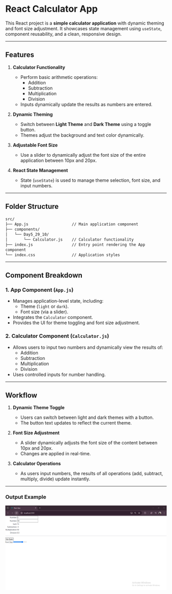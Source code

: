 # React Calculator App

This React project is a **simple calculator application** with dynamic theming and font size adjustment. It showcases state management using `useState`, component reusability, and a clean, responsive design.

---

## Features

1. **Calculator Functionality**  
   - Perform basic arithmetic operations:
     - Addition
     - Subtraction
     - Multiplication
     - Division  
   - Inputs dynamically update the results as numbers are entered.  

2. **Dynamic Theming**  
   - Switch between **Light Theme** and **Dark Theme** using a toggle button.  
   - Themes adjust the background and text color dynamically.  

3. **Adjustable Font Size**  
   - Use a slider to dynamically adjust the font size of the entire application between 10px and 20px.

4. **React State Management**  
   - State (`useState`) is used to manage theme selection, font size, and input numbers.  

---

## Folder Structure

```
src/
├── App.js                   // Main application component
├── components/
│   └── Day5_29_10/
│       └── Calculator.js    // Calculator functionality
├── index.js                 // Entry point rendering the App component
└── index.css                // Application styles
```

---

## Component Breakdown

### 1. **App Component** (`App.js`)  
   - Manages application-level state, including:  
     - Theme (`light` or `dark`).  
     - Font size (via a slider).  
   - Integrates the `Calculator` component.  
   - Provides the UI for theme toggling and font size adjustment.  

### 2. **Calculator Component** (`Calculator.js`)  
   - Allows users to input two numbers and dynamically view the results of:  
     - Addition  
     - Subtraction  
     - Multiplication  
     - Division  
   - Uses controlled inputs for number handling.  

---

## Workflow

1. **Dynamic Theme Toggle**  
   - Users can switch between light and dark themes with a button.  
   - The button text updates to reflect the current theme.

2. **Font Size Adjustment**  
   - A slider dynamically adjusts the font size of the content between 10px and 20px.  
   - Changes are applied in real-time.

3. **Calculator Operations**  
   - As users input numbers, the results of all operations (add, subtract, multiply, divide) update instantly.  

---

### Output Example
![Output](./Output.png)  
